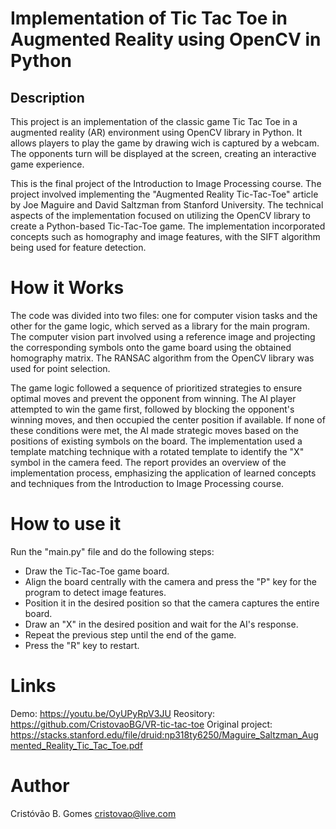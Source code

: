 # Implementation of Tic Tac Toe in Augmented Reality using OpenCV in Python

## Description
This project is an implementation of the classic game Tic Tac Toe in a augmented reality (AR) environment using OpenCV library in Python. It allows players to play the game by drawing wich is captured by a webcam. The opponents turn will be displayed at the screen, creating an interactive game experience. 

This is the final project of the Introduction to Image Processing course. The project involved implementing the "Augmented Reality Tic-Tac-Toe" article by Joe Maguire and David Saltzman from Stanford University. The technical aspects of the implementation focused on utilizing the OpenCV library to create a Python-based Tic-Tac-Toe game. The implementation incorporated concepts such as homography and image features, with the SIFT algorithm being used for feature detection.

# How it Works 
The code was divided into two files: one for computer vision tasks and the other for the game logic, which served as a library for the main program. The computer vision part involved using a reference image and projecting the corresponding symbols onto the game board using the obtained homography matrix. The RANSAC algorithm from the OpenCV library was used for point selection. 

The game logic followed a sequence of prioritized strategies to ensure optimal moves and prevent the opponent from winning. The AI player attempted to win the game first, followed by blocking the opponent's winning moves, and then occupied the center position if available. If none of these conditions were met, the AI made strategic moves based on the positions of existing symbols on the board. The implementation used a template matching technique with a rotated template to identify the "X" symbol in the camera feed. The report provides an overview of the implementation process, emphasizing the application of learned concepts and techniques from the Introduction to Image Processing course.

# How to use it
Run the "main.py" file and do the following steps:
- Draw the Tic-Tac-Toe game board.
- Align the board centrally with the camera and press the "P" key for the program to detect image features.
- Position it in the desired position so that the camera captures the entire board.
- Draw an "X" in the desired position and wait for the AI's response.
- Repeat the previous step until the end of the game.
- Press the "R" key to restart.

# Links
Demo: https://youtu.be/OyUPyRpV3JU
Reository: https://github.com/CristovaoBG/VR-tic-tac-toe
Original project: https://stacks.stanford.edu/file/druid:np318ty6250/Maguire_Saltzman_Augmented_Reality_Tic_Tac_Toe.pdf

# Author
Cristóvão B. Gomes
cristovao@live.com